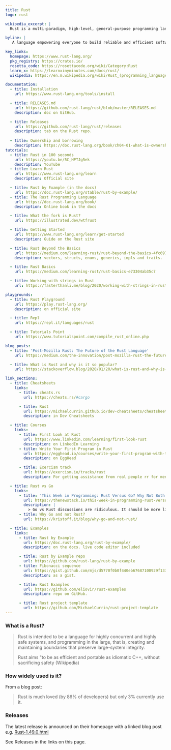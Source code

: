 ```yaml
---
title: Rust
logo: rust

wikipedia_excerpt: |
  Rust is a multi-paradigm, high-level, general-purpose programming language designed for performance and safety, especially safe concurrency

byline: |
   A language empowering everyone to build reliable and efficient software.

key_links:
  homepage: https://www.rust-lang.org/
  pkg_registry: https://crates.io/
  rosetta_code: https://rosettacode.org/wiki/Category:Rust
  learn_x: https://learnxinyminutes.com/docs/rust/
  wikipedia: https://en.m.wikipedia.org/wiki/Rust_(programming_language)

documentation:
  - title: Installation
    url: https://www.rust-lang.org/tools/install

  - title: RELEASES.md
    url: https://github.com/rust-lang/rust/blob/master/RELEASES.md
    description: doc on GitHub.

  - title: Releases
    url: https://github.com/rust-lang/rust/releases
    description: tab on the Rust repo.
    
  - title: Ownership and borrowing
    description: https://doc.rust-lang.org/book/ch04-01-what-is-ownership.html
tutorials:
  - title: Rust in 100 seconds
    url: https://youtu.be/5C_HPTJg5ek
    description: YouTube
  - title: Learn Rust 
    url: https://www.rust-lang.org/learn
    description: Official site

  - title: Rust by Example (in the docs)
    url: https://doc.rust-lang.org/stable/rust-by-example/
  - title: The Rust Programming Language
    url: https://doc.rust-lang.org/book/
    description: Online book in the docs

  - title: What the fork is Rust?
    url: https://illustrated.dev/wtfrust

  - title: Getting Started
    url: https://www.rust-lang.org/learn/get-started
    description: Guide on the Rust site

  - title: Rust Beyond the Basics
    url: https://medium.com/learning-rust/rust-beyond-the-basics-4fc697e3bf4f
    description: vectors, structs, enums, generics, impls and traits.

  - title: Rust Basics
    url: https://medium.com/learning-rust/rust-basics-e73304ab35c7

  - title: Working with strings in Rust
    url: https://fasterthanli.me/blog/2020/working-with-strings-in-rust

playgrounds:
  - title: Rust Playground
    url: https://play.rust-lang.org/
    description: on official site

  - title: Repl
    url: https://repl.it/languages/rust

  - title: Tutorials Point
    url: https://www.tutorialspoint.com/compile_rust_online.php

blog_posts:
  - title: 'Post-Mozilla Rust: The Future of the Rust Language'
    url: https://medium.com/the-innovation/post-mozilla-rust-the-future-of-the-rust-language-61a5cfb1f615

  - title: What is Rust and why is it so popular?
    url: https://stackoverflow.blog/2020/01/20/what-is-rust-and-why-is-it-so-popular/

link_sections:
  - title: Cheatsheets
    links:
      - title: cheats.rs
        url: https://cheats.rs/#cargo

      - title: Rust
        url: https://michaelcurrin.github.io/dev-cheatsheets/cheatsheets/rust/
        description: in Dev Cheatsheets

  - title: Courses
    links:
      - title: First Look at Rust
        url: https://www.linkedin.com/learning/first-look-rust
        description: on LinkedIn Learning
      - title: Write Your First Program in Rust
        url: https://egghead.io/courses/write-your-first-program-with-the-rust-language
        description: on EggHead

      - title: Exercism track
        url: https://exercism.io/tracks/rust
        description: For getting assistance from real people rr for mentoring others

  - title: Rust vs Go
    links:
      - title: 'This Week in Programming: Rust Versus Go? Why Not Both!'
        url: https://thenewstack.io/this-week-in-programming-rust-versus-go-why-not-both/
        description: |
          > Go vs Rust discussions are ridiculous. It should be more like: When to use Go. When to use Rust. When to use X...
      - title: Why Go and not Rust?
        url: https://kristoff.it/blog/why-go-and-not-rust/

  - title: Examples
    links:
      - title: Rust by Example
        url: https://doc.rust-lang.org/rust-by-example/
        description: on the docs. live code editor included

      - title: Rust by Example repo
        url: https://github.com/rust-lang/rust-by-example
      - title: Fibonacci sequence
        url: https://gist.github.com/mjs/d5770f0b0f440eb67687100929f1335a
        description: as a gist.

      - title: Rust Examples
        url: https://github.com/eliovir/rust-examples
        description: repo on GitHub.

      - title: Rust project template
        url: https://github.com/MichaelCurrin/rust-project-template
---
```


### What is a Rust?

> Rust is intended to be a language for highly concurrent and highly safe systems, and programming in the large, that is, creating and maintaining boundaries that preserve large-system integrity.
>
> Rust aims "to be as efficient and portable as idiomatic C++, without sacrificing safety (Wikipedia)

### How widely used is it?

From a blog post:

> Rust is much loved (by 86% of developers) but only 3% currently use it.

### Releases

The latest release is announced on their homepage with a linked blog post e.g. [Rust-1.49.0.html](https://blog.rust-lang.org/2020/12/31/Rust-1.49.0.html)

See Releases in the links on this page.
